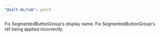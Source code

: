 ```yaml
---
"@salt-ds/lab": patch
---
```


Fix SegmentedButtonGroup's display name.
Fix SegmentedButtonGroup's ref being applied incorrectly.
